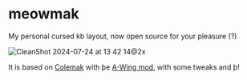 # meowmak
My personal cursed kb layout, now open source for your pleasure (?)

![CleanShot 2024-07-24 at 13 42 14@2x](https://github.com/user-attachments/assets/8316da96-7d3a-4dcb-82da-12099b71e56d)

It is based on [Colemak](https://colemak.com/) with þe [A-Wing mod](https://colemakmods.github.io/ergonomic-mods/angle.html), with some tweaks and þ!
